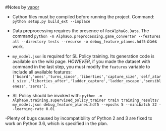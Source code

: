#Notes by [vapor](https://github.com/vaporized)

 - Cython files must be compiled before running the project. Command: `python setup.py build_ext --inplace`

 - Data preprocessing requires the presence of `RocAlphaGo.Data`. The command `python -m AlphaGo.preprocessing.game_converter --features all --directory tests --recurse -o debug_feature_planes.hdf5` does work.

 - `my_model.json` is required for SL Policy training. Its generation code is available on the wiki page. *HOWEVER*, if you made the dataset with command in the last step, you must modify the `features` variable to include all available features: `['board','ones','turns_since','liberties','capture_size','self_atari_size','liberties_after','ladder_capture','ladder_escape','sensibleness','zeros']`.

 - SL Policy should be invoked with: `python -m AlphaGo.training.supervised_policy_trainer train training_results/ my_model.json debug_feature_planes.hdf5 --epochs 5 --minibatch 32 --learning-rate 0.01`

 -Plenty of bugs caused by incompatibility of Python 2 and 3 are fixed to work on Python 3.6, which is specified in the plan. 

 